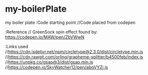 # my-boilerPlate
my boiler plate
:Code starting point
//Code placed from codepen

:Reference
// GreenSock spin effect found by: https://codepen.io/MAW/pen/ZbVWwN

:Links used
//https://cdn.jsdelivr.net/npm/circletype@2.3.0/dist/circletype.min.js
//https://cdn.rawgit.com/orling/grapheme-splitter/b4500feb/index.js
//https://unpkg.co/gsap@3/dist/gsap.min.js
//https://codepen.io/SkyWatcher12/pen/abqVYZj.js